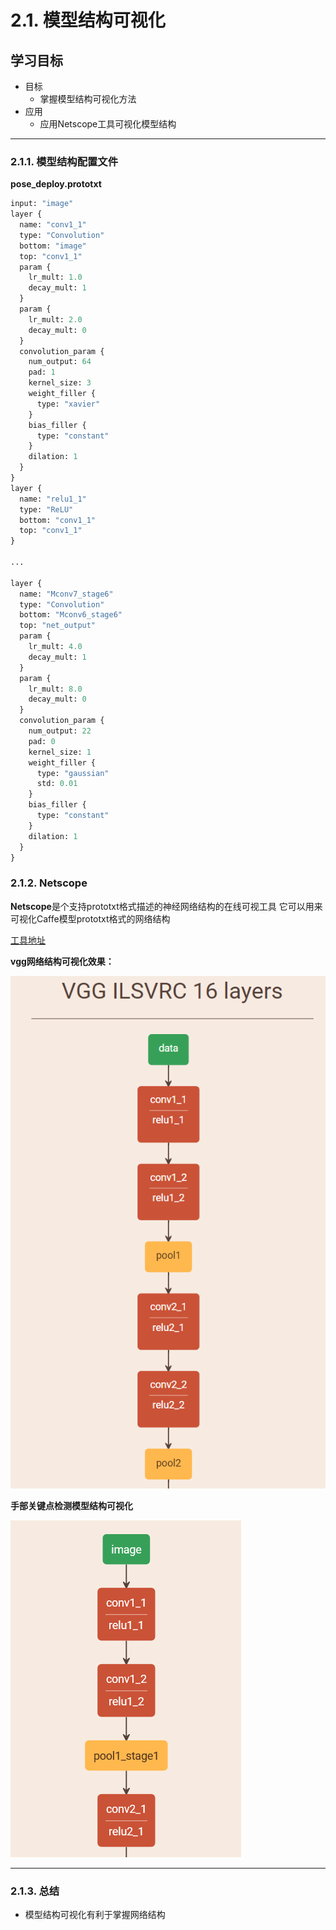 # 2.1. 模型结构可视化
## 学习目标

* 目标
  * 掌握模型结构可视化方法
* 应用
  * 应用Netscope工具可视化模型结构
___

### 2.1.1. 模型结构配置文件

**pose_deploy.prototxt**

```protobuf
input: "image"
layer {
  name: "conv1_1"
  type: "Convolution"
  bottom: "image"
  top: "conv1_1"
  param {
    lr_mult: 1.0
    decay_mult: 1
  }
  param {
    lr_mult: 2.0
    decay_mult: 0
  }
  convolution_param {
    num_output: 64
    pad: 1
    kernel_size: 3
    weight_filler {
      type: "xavier"
    }
    bias_filler {
      type: "constant"
    }
    dilation: 1
  }
}
layer {
  name: "relu1_1"
  type: "ReLU"
  bottom: "conv1_1"
  top: "conv1_1"
}

...

layer {
  name: "Mconv7_stage6"
  type: "Convolution"
  bottom: "Mconv6_stage6"
  top: "net_output"
  param {
    lr_mult: 4.0
    decay_mult: 1
  }
  param {
    lr_mult: 8.0
    decay_mult: 0
  }
  convolution_param {
    num_output: 22
    pad: 0
    kernel_size: 1
    weight_filler {
      type: "gaussian"
      std: 0.01
    }
    bias_filler {
      type: "constant"
    }
    dilation: 1
  }
}
```
### 2.1.2. Netscope
**Netscope**是个支持prototxt格式描述的神经网络结构的在线可视工具
它可以用来可视化Caffe模型prototxt格式的网络结构 

[工具地址](http://ethereon.github.io/netscope/quickstart.html)

**vgg网络结构可视化效果：**

![](..\images\2.1.1.jpg)

**手部关键点检测模型结构可视化**

![](..\images\2.1.2.jpg)

___
### 2.1.3. 总结
- 模型结构可视化有利于掌握网络结构


